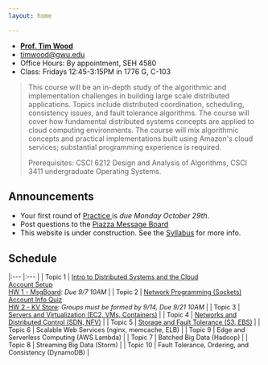 ```yaml
---
layout: home

---
```

<div class="wrapper" markdown="0"><div class="footer-col-wrapper">
<div class="footer-col two-col-1">
    <ul class="contact-list">
        <li><a href="https://faculty.cs.gwu.edu/timwood/"><b>Prof. Tim Wood</b></a></li>
        <li><a href="mailto:timwood@gwu.edu">timwood@gwu.edu</a></li>
        <li>Office Hours: By appointment, SEH 4580</li>
        <li>Class: Fridays 12:45-3:15PM in 1776 G, C-103</li>
    </ul>
</div>
</div></div>


> This course will be an in-depth study of the algorithmic and implementation challenges in building large scale distributed applications. Topics include distributed coordination, scheduling, consistency issues, and fault tolerance algorithms. The course will cover how fundamental distributed systems concepts are applied to cloud computing environments. The course will mix algorithmic concepts and practical implementations built using Amazon's cloud services; substantial programming experience is required.
>
> Prerequisites: CSCI 6212 Design and Analysis of Algorithms, CSCI 3411 undergraduate Operating Systems.




## Announcements ##
 - Your first round of [Practice ](learn/) is *due Monday October 29th*.
 - Post questions to the [Piazza Message Board](https://piazza.com/gwu/fall2018/csci6421/home)
 - This website is under construction. See the [Syllabus](syllabus/) for more info.

## Schedule  ##

<div style="font-size:90%">

|:---  |:--- |
| Topic 1 | [Intro to Distributed Systems and the Cloud](slides/1-intro.pdf) <br> [Account Setup](accounts) <br> [HW 1 - MsgBoard](hw-1/): *Due 9/7 10AM* |
| Topic 2 | [Network Programming (Sockets)](slides/2-internet.pdf) <br><a href="https://goo.gl/forms/aBk9iKWmvj0tCPpL2">Account Info Quiz</a> <br> [HW 2 - KV Store](hw-2/): *Groups must be formed by 9/14, Due 9/21 10AM* |
| Topic 3 | [Servers and Virtualization (EC2, VMs, Containers)](slides/3-cloud-servers.pdf)  |
| Topic 4 | [Networks and Distributed Control (SDN, NFV)](slides/4-sdn-nfv.pdf) |
| Topic 5 | [Storage and Fault Tolerance (S3, EBS)](slides/5-storage-faults.pdf) |
| Topic 6 | Scalable Web Services (nginx, memcache, ELB) |
| Topic 9 | Edge and Serverless Computing (AWS Lambda) |
| Topic 7 | Batched Big Data (Hadoop) |
| Topic 8 | Streaming Big Data (Storm) |
| Topic 10 | Fault Tolerance, Ordering, and Consistency  (DynamoDB) |

</div>
